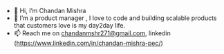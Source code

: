 - 👋 Hi, I’m Chandan Mishra
- 👀 I’m a product manager , I love to code and building scalable products that customers love is my day2day life.
- 📫 Reach me on chandanmshr271@gmail.com, linkedin (https://www.linkedin.com/in/chandan-mishra-pec/)
